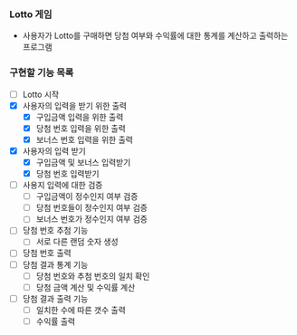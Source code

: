 ### Lotto 게임
 - 사용자가 Lotto를 구매하면 당첨 여부와 수익률에 대한 통계를 계산하고 출력하는 프로그램

### 구현할 기능 목록
- [ ] Lotto 시작
- [x] 사용자의 입력을 받기 위한 출력
  - [x] 구입금액 입력을 위한 출력
  - [x] 당첨 번호 입력을 위한 출력
  - [x] 보너스 번호 입력을 위한 출력
- [x] 사용자의 입력 받기
  - [x] 구입금액 및 보너스 입력받기
  - [x] 당첨 번호 입력받기
- [ ] 사용지 입력에 대한 검증
  - [ ] 구입금액이 정수인지 여부 검증
  - [ ] 당첨 번호들이 정수인지 여부 검증
  - [ ] 보너스 번호가 정수인지 여부 검증
- [ ] 당첨 번호 추첨 기능
  - [ ] 서로 다른 랜덤 숫자 생성
- [ ] 당첨 번호 출력
- [ ] 당첨 결과 통계 기능
  - [ ] 당첨 번호와 추첨 번호의 일치 확인
  - [ ] 당첨 금액 계산 및 수익률 계산
- [ ] 당첨 결과 출력 기능
  - [ ] 일치한 수에 따른 갯수 출력
  - [ ] 수익률 출력